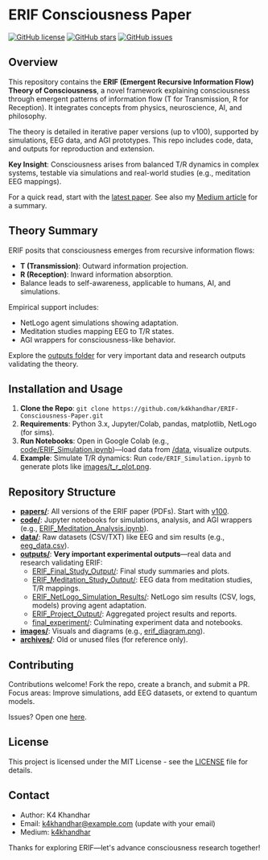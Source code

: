 
# ERIF Consciousness Paper

[![GitHub license](https://img.shields.io/badge/License-MIT-blue.svg)](LICENSE)
[![GitHub stars](https://img.shields.io/github/stars/k4khandhar/ERIF-Consciousness-Paper)](https://github.com/k4khandhar/ERIF-Consciousness-Paper/stargazers)
[![GitHub issues](https://img.shields.io/github/issues/k4khandhar/ERIF-Consciousness-Paper)](https://github.com/k4khandhar/ERIF-Consciousness-Paper/issues)

## Overview
This repository contains the **ERIF (Emergent Recursive Information Flow) Theory of Consciousness**, a novel framework explaining consciousness through emergent patterns of information flow (T for Transmission, R for Reception). It integrates concepts from physics, neuroscience, AI, and philosophy.

The theory is detailed in iterative paper versions (up to v100), supported by simulations, EEG data, and AGI prototypes. This repo includes code, data, and outputs for reproduction and extension.

**Key Insight**: Consciousness arises from balanced T/R dynamics in complex systems, testable via simulations and real-world studies (e.g., meditation EEG mappings).

For a quick read, start with the [latest paper](papers/ERIF_Consciousness_Paper_v100.pdf). See also my [Medium article](https://medium.com/@k4khandhar/erif-theory-of-consciousness-v100-3d3f3e3f3e3f) for a summary.

## Theory Summary
ERIF posits that consciousness emerges from recursive information flows:
- **T (Transmission)**: Outward information projection.
- **R (Reception)**: Inward information absorption.
- Balance leads to self-awareness, applicable to humans, AI, and simulations.

Empirical support includes:
- NetLogo agent simulations showing adaptation.
- Meditation studies mapping EEG to T/R states.
- AGI wrappers for consciousness-like behavior.

Explore the [outputs folder](outputs/) for very important data and research outputs validating the theory.

## Installation and Usage
1. **Clone the Repo**: `git clone https://github.com/k4khandhar/ERIF-Consciousness-Paper.git`
2. **Requirements**: Python 3.x, Jupyter/Colab, pandas, matplotlib, NetLogo (for sims).
3. **Run Notebooks**: Open in Google Colab (e.g., [code/ERIF_Simulation.ipynb](code/ERIF_Simulation.ipynb))—load data from [/data](data/), visualize outputs.
4. **Example**: Simulate T/R dynamics: Run `code/ERIF_Simulation.ipynb` to generate plots like [images/t_r_plot.png](images/t_r_plot.png).

## Repository Structure
- **[papers/](papers/)**: All versions of the ERIF paper (PDFs). Start with [v100](papers/ERIF_Consciousness_Paper_v100.pdf).
- **[code/](code/)**: Jupyter notebooks for simulations, analysis, and AGI wrappers (e.g., [ERIF_Meditation_Analysis.ipynb](code/ERIF_Meditation_Analysis.ipynb)).
- **[data/](data/)**: Raw datasets (CSV/TXT) like EEG and sim results (e.g., [eeg_data.csv](data/eeg_data.csv)).
- **[outputs/](outputs/)**: **Very important experimental outputs**—real data and research validating ERIF:
  - [ERIF_Final_Study_Output/](outputs/ERIF_Final_Study_Output/): Final study summaries and plots.
  - [ERIF_Meditation_Study_Output/](outputs/ERIF_Meditation_Study_Output/): EEG data from meditation studies, T/R mappings.
  - [ERIF_NetLogo_Simulation_Results/](outputs/ERIF_NetLogo_Simulation_Results/): NetLogo sim results (CSV, logs, models) proving agent adaptation.
  - [ERIF_Project_Output/](outputs/ERIF_Project_Output/): Aggregated project results and reports.
  - [final_experiment/](outputs/final_experiment/): Culminating experiment data and notebooks.
- **[images/](images/)**: Visuals and diagrams (e.g., [erif_diagram.png](images/erif_diagram.png)).
- **[archives/](archives/)**: Old or unused files (for reference only).

## Contributing
Contributions welcome! Fork the repo, create a branch, and submit a PR. Focus areas: Improve simulations, add EEG datasets, or extend to quantum models.

Issues? Open one [here](https://github.com/k4khandhar/ERIF-Consciousness-Paper/issues).

## License
This project is licensed under the MIT License - see the [LICENSE](LICENSE) file for details.

## Contact
- Author: K4 Khandhar
- Email: k4khandhar@example.com (update with your email)
- Medium: [k4khandhar](https://medium.com/@k4khandhar)

Thanks for exploring ERIF—let's advance consciousness research together!
